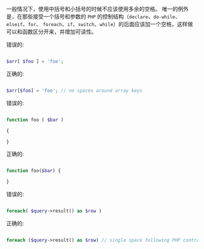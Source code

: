 一般情况下，使用中括号和小括号的时候不应该使用多余的空格。 唯一的例外是，在那些接受一个括号和参数的 `PHP` 的控制结构（`declare`、`do-while`、`elseif`、`for`、 `foreach`、`if`、`switch`、`while`）的后面应该加一个空格，这样做可以和函数区分开来，并增加可读性。

错误的:

```PHP

$arr[ $foo ] = 'foo';

```

正确的:

```PHP

$arr[$foo] = 'foo'; // no spaces around array keys

```

错误的:

```PHP

function foo ( $bar )

{

}

```

正确的:

```PHP

function foo($bar) {

}

```

错误的:

```PHP

foreach( $query->result() as $row )

```

正确的:

```PHP

foreach ($query->result() as $row) // single space following PHP control structures, but not in interior parenthesis

```